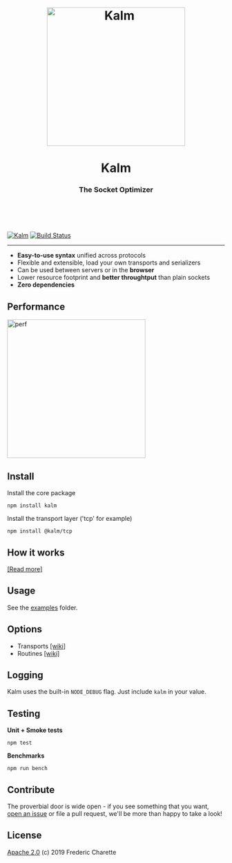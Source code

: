 <h1 align="center">
  <a title="The socket optimizer" href="http://kalm.js.org">
    <img alt="Kalm" width="320px" src="https://kalm.js.org/images/kalm-logo.png" />
    <br/><br/>
  </a>
  Kalm
</h1>
<h3 align="center">
  The Socket Optimizer
  <br/><br/><br/>
</h3>
<br/>

[![Kalm](https://img.shields.io/npm/v/kalm.svg)](https://www.npmjs.com/package/kalm)
[![Build Status](https://travis-ci.org/kalm/kalm.js.svg?branch=master)](https://travis-ci.org/kalm/kalm.js)

---

- **Easy-to-use syntax** unified across protocols
- Flexible and extensible, load your own transports and serializers
- Can be used between servers or in the **browser**
- Lower resource footprint and **better throughtput** than plain sockets
- **Zero dependencies**


## Performance

<img align="center" alt="perf" width="320px" src="https://kalm.js.org/images/kalm-logo.png" />

## Install

Install the core package

`npm install kalm`

Install the transport layer ('tcp' for example)

`npm install @kalm/tcp`

## How it works

[[Read more]](https://github.com/kalm/kalm.js/wiki/How-it-works)

## Usage

See the [examples](https://github.com/kalm/kalm.js/tree/master/examples) folder.

## Options

- Transports [[wiki]](https://github.com/kalm/kalm.js/wiki/Transports)
- Routines  [[wiki]](https://github.com/kalm/kalm.js/wiki/Routines)

## Logging

Kalm uses the built-in `NODE_DEBUG` flag. Just include `kalm` in your value.

## Testing

**Unit + Smoke tests**

`npm test`

**Benchmarks**

`npm run bench`

## Contribute

The proverbial door is wide open - if you see something that you want, [open an issue](//github.com/kalm/kalm.js/issues/new) or file a pull request, we'll be more than happy to take a look!

## License 

[Apache 2.0](LICENSE) (c) 2019 Frederic Charette
